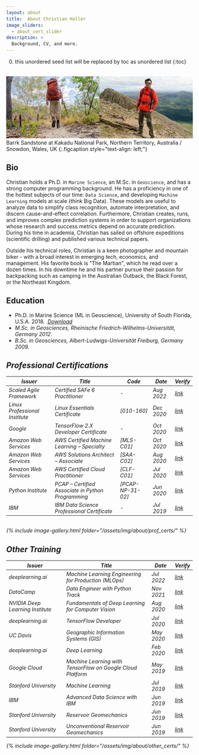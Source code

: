 ```yaml
---
layout: about
title:  About Christian Haller
image_sliders:
  - about_cert_slider
description: >
  Background, CV, and more.
---
```



0. this unordered seed list will be replaced by toc as unordered list
{:toc}


<br>
<img src="/assets/img/about/about.jpg" alt="Christian Haller about"><br>
Barrk Sandstone at Kakadu National Park, Northern Territory, Australia / Snowdon, Wales, UK
{:.figcaption style="text-align: left;"}


## Bio

Christian holds a Ph.D. in `Marine Science`, an M.Sc. in `Geoscience`, and has a strong computer programming background.
He has a proficiency in one of the hottest subjects of our time: `Data Science`, and developing `Machine Learning` models at scale (think Big Data).
These models are useful to analyze data to simplify class recognition, automate interpretation, and discern cause-and-effect correlation.
Furthermore, Christian creates, runs, and improves complex prediction systems in order to support organizations whose research and success metrics depend on accurate prediction.
During his time in academia, Christian has sailed on offshore expeditions (scientific drilling) and published various technical papers.

Outside his technical roles, Christian is a keen photographer and mountain biker - with a broad interest in emerging tech, economics, and management.
His favorite book is "The Martian", which he read over a dozen times.
In his downtime he and his partner pursue their passion for backpacking such as camping in the Australian Outback, the Black Forest, or the Northeast Kingdom.


## Education

* Ph.D. in Marine Science (ML in Geoscience), University of South Florida, U.S.A. 2018. <i class="icomoon icon-file-pdf">&nbsp;<a href="https://scholarcommons.usf.edu/etd/7627/" target="_blank">Download</a>
* M.Sc. in Geosciences, Rheinische Friedrich-Wilhelms-Universität, Germany 2012.
* B.Sc. in Geosciences, Albert-Ludwigs-Universität Freiburg, Germany 2009.


## Professional Certifications

| Issuer                       | Title                                            | Code            | Date      | Verify        |
|------------------------------|--------------------------------------------------|-----------------|-----------|---------------|
| Scaled Agile Framework       | Certified SAFe 6 Practitioner                    | -               | Aug 2022  | <a href="https://www.credly.com/badges/728c7c6c-1d90-4c9a-8205-dd2f90eefd07/public_url" target="_blank">link</a> |
| Linux Professional Institute | Linux Essentials Certificate                     | [010-160]       | Dec 2020  | <a href="https://lpi.org/v/LPI000469105/5vc355v5f2" target="_blank">link</a> |
| Google                       | TensorFlow 2.X Developer Certificate             | -               | Oct 2020  | <a href="https://www.credential.net/6ad51867-2c56-4631-97bb-3ccc76f1a34f" target="_blank">link</a> |
| Amazon Web Services          | AWS Certified Machine Learning – Specialty       | [MLS-C01]       | Oct 2020  | <a href="https://www.youracclaim.com/badges/6f202410-e310-4e03-a554-d52af5c294c3/public_url" target="_blank">link</a> |
| Amazon Web Services          | AWS Solutions Architect – Associate              | [SAA-C02]       | Aug 2020  | <a href="https://www.youracclaim.com/badges/2a6c62c1-d6f6-4873-a0fb-1ae773029869/public_url" target="_blank">link</a> |
| Amazon Web Services          | AWS Certified Cloud Practitioner                 | [CLF-C01]       | Jul 2020  | <a href="https://www.youracclaim.com/badges/510a55f6-76c3-4d43-bcc4-2aedac93c856/public_url" target="_blank">link</a> |
| Python Institute             | PCAP – Certified Associate in Python Programming | [PCAP-NP-31-02] | Jun 2020  | <a href="https://www.youracclaim.com/badges/a9cac248-91a2-443b-947c-09976e4cb097/public_url" target="_blank">link</a> |
| IBM                          | IBM Data Science Professional Certificate        | -               | Jul 2019  | <a href="https://www.youracclaim.com/badges/5e6ddd35-e1fd-4a9d-9225-1f80b21410c3/public_url" target="_blank">link</a> |

<br>
{% include image-gallery.html folder="/assets/img/about/prof_certs/" %}

## Other Training

| Issuer                        | Title                                                       | Date      | Verify        |
|------------------------------ |-------------------------------------------------------------|-----------|---------------|
| deeplearning.ai               | Machine Learning Engineering for Production (MLOps)         | Jul 2022  | <a href="https://coursera.org/share/99f6cb2cee71c8617529eb631df8e8d8" target="_blank">link</a> |
| DataCamp                      | Data Engineer with Python Track                             | Nov 2021  | <a href="https://www.datacamp.com/statement-of-accomplishment/track/25fd11bdd2bd4c6b6bad06a1723a84c7c1e98e70" target="_blank">link</a> |
| NVIDIA Deep Learning Institute| Fundamentals of Deep Learning for Computer Vision           | Aug 2020  | <a href="https://courses.nvidia.com/certificates/e1614b616bf34e0da50fe3d9dcc1add3" target="_blank">link</a> |
| deeplearning.ai               | TensorFlow Developer                                        | Jul 2020  | <a href="https://coursera.org/share/7d61540ebcff08e2811403629ae21cf3" target="_blank">link</a> |
| UC Davis                      | Geographic Information Systems (GIS)                        | May 2020  | <a href="https://coursera.org/share/6c1ebdc14f7c7a06273023705a1c58c2" target="_blank">link</a> |
| deeplearning.ai               | Deep Learning                                               | Feb 2020  | <a href="https://coursera.org/share/cb2956aa6a06275bc7351386825d41a5" target="_blank">link</a> |
| Google Cloud                  | Machine Learning with TensorFlow on Google Cloud Platform   | May 2019  | <a href="https://coursera.org/share/0f671c861567a82a62445ba892c5d655" target="_blank">link</a> |
| Stanford University           | Machine Learning                                            | Jul 2019  | <a href="https://coursera.org/share/8125f8a12b34b4dd582186b6778d1681" target="_blank">link</a> |
| IBM                           | Advanced Data Science with IBM                              | Jun 2019  | <a href="https://coursera.org/share/d711920563faf2483c06ce04f1cc4c37" target="_blank">link</a> |
| Stanford University           | Reservoir Geomechanics                                      | Jun 2019  | <a href="https://github.com/ChristianHallerX/Certificates/blob/master/CHaller%20-%20Stanford%20Reservoir%20Geomechanics.pdf" target="_blank">link</a> |
| Stanford University           | Unconventional Reservoir Geomechanics                       | Jun 2019  | <a href="https://github.com/ChristianHallerX/Certificates/blob/master/CHaller%20-%20Stanford%20Unconventional%20Reservoir%20Geomechanics.pdf" target="_blank">link</a> |


{% include image-gallery.html folder="/assets/img/about/other_certs/" %}
